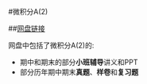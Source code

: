 #微积分A(2)

##[网盘链接](https://cloud.tsinghua.edu.cn/d/db683c97658541b4b24f/)
    
网盘中包括了微积分A(2)的:

+ 期中和期末的部分**小班辅导**讲义和PPT
+ 部分历年期中期末**真题**、**样卷**和**复习题**